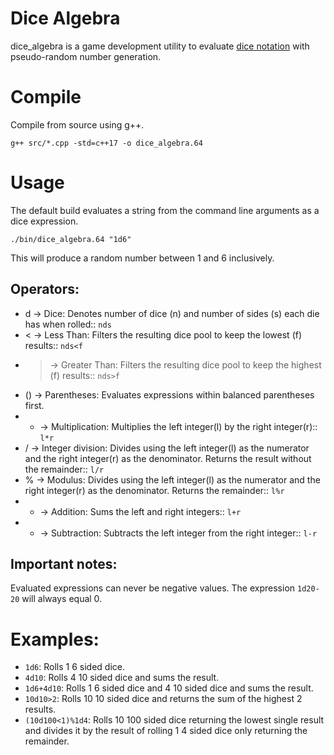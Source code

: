 # Dice Algebra


dice_algebra is a game development utility to evaluate [dice notation](https://en.wikipedia.org/wiki/Dice_notation) with pseudo-random number generation.



# Compile
Compile from source using g++.
```
g++ src/*.cpp -std=c++17 -o dice_algebra.64
```


# Usage
The default build evaluates a string from the command line arguments as a dice expression.
```
./bin/dice_algebra.64 "1d6"
```
This will produce a random number between 1 and 6 inclusively.


## Operators:
- d -> Dice: Denotes number of dice (n) and number of sides (s) each die has when rolled:: `nds`
- < -> Less Than: Filters the resulting dice pool to keep the lowest (f) results:: `nds<f`
- > -> Greater Than: Filters the resulting dice pool to keep the highest (f) results:: `nds>f`
- () -> Parentheses: Evaluates expressions within balanced parentheses first.
- * -> Multiplication: Multiplies the left integer(l) by the right integer(r):: `l*r`
- / -> Integer division: Divides using the left integer(l) as the numerator and the right integer(r) as the denominator. Returns the result without the remainder:: `l/r`
- % -> Modulus: Divides using the left integer(l) as the numerator and the right integer(r) as the denominator. Returns the remainder:: `l%r`
- + -> Addition: Sums the left and right integers:: `l+r`
- - -> Subtraction: Subtracts the left integer from the right integer:: `l-r`


## Important notes:
Evaluated expressions can never be negative values. The expression `1d20-20` will always equal 0.



# Examples:

- `1d6`: Rolls 1 6 sided dice.
- `4d10`: Rolls 4 10 sided dice and sums the result.
- `1d6+4d10`: Rolls 1 6 sided dice and 4 10 sided dice and sums the result.
- `10d10>2`: Rolls 10 10 sided dice and returns the sum of the highest 2 results.
- `(10d100<1)%1d4`: Rolls 10 100 sided dice returning the lowest single result and divides it by the result of rolling 1 4 sided dice only returning the remainder.
